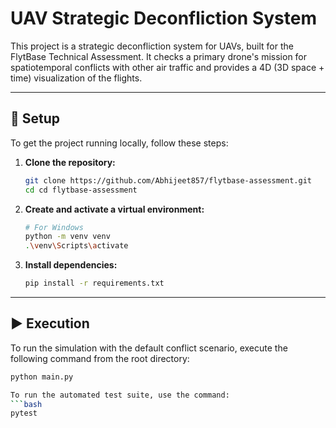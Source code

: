 # UAV Strategic Deconfliction System

This project is a strategic deconfliction system for UAVs, built for the FlytBase Technical Assessment. It checks a primary drone's mission for spatiotemporal conflicts with other air traffic and provides a 4D (3D space + time) visualization of the flights.

---

## 🚀 Setup

To get the project running locally, follow these steps:

1.  **Clone the repository:**
    ```bash
    git clone https://github.com/Abhijeet857/flytbase-assessment.git
    cd cd flytbase-assessment
    ```

2.  **Create and activate a virtual environment:**
    ```bash
    # For Windows
    python -m venv venv
    .\venv\Scripts\activate
    ```

3.  **Install dependencies:**
    ```bash
    pip install -r requirements.txt
    ```

---

## ▶️ Execution

To run the simulation with the default conflict scenario, execute the following command from the root directory:

```bash
python main.py

To run the automated test suite, use the command:
```bash
pytest